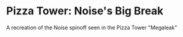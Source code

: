 # Pizza Tower: Noise's Big Break
A recreation of the Noise spinoff seen in the Pizza Tower "Megaleak"
